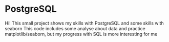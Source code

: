 # PostgreSQL
Hi! This small project shows my skills with PostgreSQL and some skills with seaborn 
This code includes some analyse about data and practice matplotlib/seaborn, but my progress with SQL is more interesting for me

